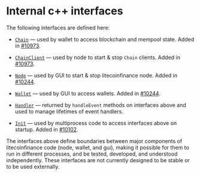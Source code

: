 # Internal c++ interfaces

The following interfaces are defined here:

* [`Chain`](chain.h) — used by wallet to access blockchain and mempool state. Added in [#10973](https://github.com/litecoinfinance/litecoinfinance/pull/10973).

* [`ChainClient`](chain.h) — used by node to start & stop `Chain` clients. Added in [#10973](https://github.com/litecoinfinance/litecoinfinance/pull/10973).

* [`Node`](node.h) — used by GUI to start & stop litecoinfinance node. Added in [#10244](https://github.com/litecoinfinance/litecoinfinance/pull/10244).

* [`Wallet`](wallet.h) — used by GUI to access wallets. Added in [#10244](https://github.com/litecoinfinance/litecoinfinance/pull/10244).

* [`Handler`](handler.h) — returned by `handleEvent` methods on interfaces above and used to manage lifetimes of event handlers.

* [`Init`](init.h) — used by multiprocess code to access interfaces above on startup. Added in [#10102](https://github.com/litecoinfinance/litecoinfinance/pull/10102).

The interfaces above define boundaries between major components of litecoinfinance code (node, wallet, and gui), making it possible for them to run in different processes, and be tested, developed, and understood independently. These interfaces are not currently designed to be stable or to be used externally.
